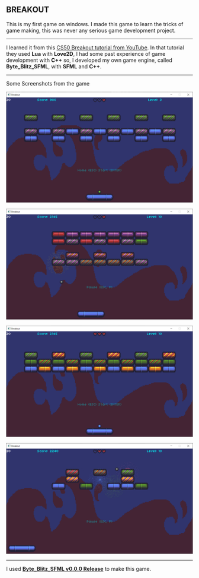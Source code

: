## BREAKOUT
This is my first game on windows. I made this game to learn the tricks of game making, this was never any serious game development project.
***
I learned it from this [CS50 Breakout tutorial from YouTube](https://youtube.com/watch?v=F86edI_EF3s&si=krurkwvqGG8Fir3d). In that tutorial they used **Lua** with **Love2D**, I had some past experience of game development with **C++** so, I developed my own game engine, called **Byte_Blitz_SFML**, with **SFML** and **C++**.
***
Some Screenshots from the game

![Screenshot1](screenshots/Capture1.PNG)

![Screenshot2](screenshots/Capture3.PNG)

![Screenshot3](screenshots/Capture4.PNG)

![Screenshot4](screenshots/Capture5.PNG)
***
I used [**Byte_Blitz_SFML v0.0.0 Release**](https://github.com/Tushar625/Byte_Blitz_SFML/releases/tag/v0.0.0) to make this game.